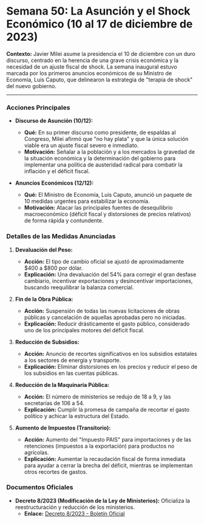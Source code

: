 # Semana 50: La Asunción y el Shock Económico (10 al 17 de diciembre de 2023)

**Contexto:** Javier Milei asume la presidencia el 10 de diciembre con un duro discurso, centrado en la herencia de una grave crisis económica y la necesidad de un ajuste fiscal de shock. La semana inaugural estuvo marcada por los primeros anuncios económicos de su Ministro de Economía, Luis Caputo, que delinearon la estrategia de "terapia de shock" del nuevo gobierno.

---

### Acciones Principales

*   **Discurso de Asunción (10/12):**
    *   **Qué:** En su primer discurso como presidente, de espaldas al Congreso, Milei afirmó que "no hay plata" y que la única solución viable era un ajuste fiscal severo e inmediato.
    *   **Motivación:** Señalar a la población y a los mercados la gravedad de la situación económica y la determinación del gobierno para implementar una política de austeridad radical para combatir la inflación y el déficit fiscal.

*   **Anuncios Económicos (12/12):**
    *   **Qué:** El Ministro de Economía, Luis Caputo, anunció un paquete de 10 medidas urgentes para estabilizar la economía.
    *   **Motivación:** Atacar las principales fuentes de desequilibrio macroeconómico (déficit fiscal y distorsiones de precios relativos) de forma rápida y contundente.

### Detalles de las Medidas Anunciadas

1.  **Devaluación del Peso:**
    *   **Acción:** El tipo de cambio oficial se ajustó de aproximadamente $400 a $800 por dólar.
    *   **Explicación:** Una devaluación del 54% para corregir el gran desfase cambiario, incentivar exportaciones y desincentivar importaciones, buscando reequilibrar la balanza comercial.

2.  **Fin de la Obra Pública:**
    *   **Acción:** Suspensión de todas las nuevas licitaciones de obras públicas y cancelación de aquellas aprobadas pero no iniciadas.
    *   **Explicación:** Reducir drásticamente el gasto público, considerado uno de los principales motores del déficit fiscal.

3.  **Reducción de Subsidios:**
    *   **Acción:** Anuncio de recortes significativos en los subsidios estatales a los sectores de energía y transporte.
    *   **Explicación:** Eliminar distorsiones en los precios y reducir el peso de los subsidios en las cuentas públicas.

4.  **Reducción de la Maquinaria Pública:**
    *   **Acción:** El número de ministerios se redujo de 18 a 9, y las secretarías de 106 a 54.
    *   **Explicación:** Cumplir la promesa de campaña de recortar el gasto político y achicar la estructura del Estado.

5.  **Aumento de Impuestos (Transitorio):**
    *   **Acción:** Aumento del "Impuesto PAIS" para importaciones y de las retenciones (impuestos a la exportación) para productos no agrícolas.
    *   **Explicación:** Aumentar la recaudación fiscal de forma inmediata para ayudar a cerrar la brecha del déficit, mientras se implementan otros recortes de gastos.

### Documentos Oficiales

*   **Decreto 8/2023 (Modificación de la Ley de Ministerios):** Oficializa la reestructuración y reducción de los ministerios.
    *   **Enlace:** [Decreto 8/2023 - Boletín Oficial](https://www.boletinoficial.gob.ar/detalleAviso/primera/300433/20231211)
